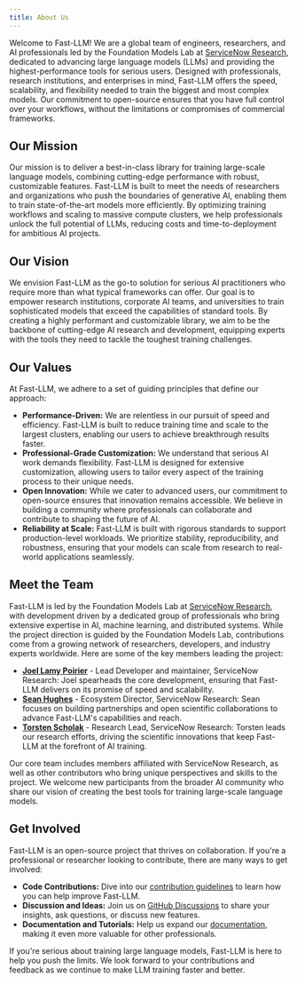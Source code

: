 ```yaml
---
title: About Us
---
```


Welcome to Fast-LLM! We are a global team of engineers, researchers, and AI professionals led by the Foundation Models Lab at [ServiceNow Research](https://www.servicenow.com/research/), dedicated to advancing large language models (LLMs) and providing the highest-performance tools for serious users. Designed with professionals, research institutions, and enterprises in mind, Fast-LLM offers the speed, scalability, and flexibility needed to train the biggest and most complex models. Our commitment to open-source ensures that you have full control over your workflows, without the limitations or compromises of commercial frameworks.

## Our Mission

Our mission is to deliver a best-in-class library for training large-scale language models, combining cutting-edge performance with robust, customizable features. Fast-LLM is built to meet the needs of researchers and organizations who push the boundaries of generative AI, enabling them to train state-of-the-art models more efficiently. By optimizing training workflows and scaling to massive compute clusters, we help professionals unlock the full potential of LLMs, reducing costs and time-to-deployment for ambitious AI projects.

## Our Vision

We envision Fast-LLM as the go-to solution for serious AI practitioners who require more than what typical frameworks can offer. Our goal is to empower research institutions, corporate AI teams, and universities to train sophisticated models that exceed the capabilities of standard tools. By creating a highly performant and customizable library, we aim to be the backbone of cutting-edge AI research and development, equipping experts with the tools they need to tackle the toughest training challenges.

## Our Values

At Fast-LLM, we adhere to a set of guiding principles that define our approach:

- **Performance-Driven:** We are relentless in our pursuit of speed and efficiency. Fast-LLM is built to reduce training time and scale to the largest clusters, enabling our users to achieve breakthrough results faster.
- **Professional-Grade Customization:** We understand that serious AI work demands flexibility. Fast-LLM is designed for extensive customization, allowing users to tailor every aspect of the training process to their unique needs.
- **Open Innovation:** While we cater to advanced users, our commitment to open-source ensures that innovation remains accessible. We believe in building a community where professionals can collaborate and contribute to shaping the future of AI.
- **Reliability at Scale:** Fast-LLM is built with rigorous standards to support production-level workloads. We prioritize stability, reproducibility, and robustness, ensuring that your models can scale from research to real-world applications seamlessly.

## Meet the Team

Fast-LLM is led by the Foundation Models Lab at [ServiceNow Research](https://www.servicenow.com/research/), with development driven by a dedicated group of professionals who bring extensive expertise in AI, machine learning, and distributed systems. While the project direction is guided by the Foundation Models Lab, contributions come from a growing network of researchers, developers, and industry experts worldwide. Here are some of the key members leading the project:

- [**Joel Lamy Poirier**](https://www.servicenow.com/research/author/joel-lamy-poirier.html) - Lead Developer and maintainer, ServiceNow Research: Joel spearheads the core development, ensuring that Fast-LLM delivers on its promise of speed and scalability.
- [**Sean Hughes**](https://www.servicenow.com/research/author/sean-hughes.html) - Ecosystem Director, ServiceNow Research: Sean focuses on building partnerships and open scientific collaborations to advance Fast-LLM's capabilities and reach.
- [**Torsten Scholak**](https://www.servicenow.com/research/author/torsten-scholak.html) - Research Lead, ServiceNow Research: Torsten leads our research efforts, driving the scientific innovations that keep Fast-LLM at the forefront of AI training.

Our core team includes members affiliated with ServiceNow Research, as well as other contributors who bring unique perspectives and skills to the project. We welcome new participants from the broader AI community who share our vision of creating the best tools for training large-scale language models.

## Get Involved

Fast-LLM is an open-source project that thrives on collaboration. If you're a professional or researcher looking to contribute, there are many ways to get involved:

- **Code Contributions:** Dive into our [contribution guidelines](CONTRIBUTING.md) to learn how you can help improve Fast-LLM.
- **Discussion and Ideas:** Join us on [GitHub Discussions](https://github.com/ServiceNow/Fast-LLM/discussions) to share your insights, ask questions, or discuss new features.
- **Documentation and Tutorials:** Help us expand our [documentation](https://servicenow.github.io/Fast-LLM/), making it even more valuable for other professionals.

If you're serious about training large language models, Fast-LLM is here to help you push the limits. We look forward to your contributions and feedback as we continue to make LLM training faster and better.
